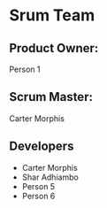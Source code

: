# Srum Team
## Product Owner:
Person 1 
## Scrum Master:
Carter Morphis
## Developers
- Carter Morphis
- Shar Adhiambo
- Person 5
- Person 6
